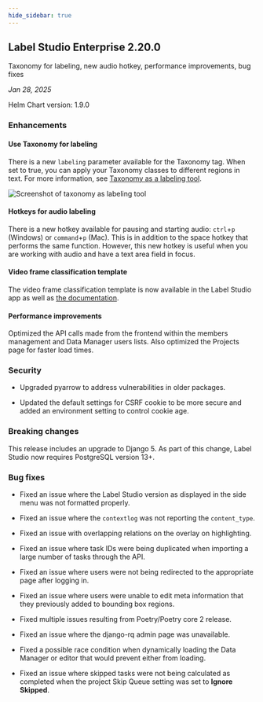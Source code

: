 ```yaml
---
hide_sidebar: true
---
```


## Label Studio Enterprise 2.20.0

<div class="onprem-highlight">Taxonomy for labeling, new audio hotkey, performance improvements, bug fixes </div>

*Jan 28, 2025*

Helm Chart version: 1.9.0

### Enhancements

#### Use Taxonomy for labeling

There is a new `labeling` parameter available for the Taxonomy tag. When set to true, you can apply your Taxonomy classes to different regions in text. For more information, see [Taxonomy as a labeling tool](/templates/taxonomy).

![Screenshot of taxonomy as labeling tool](/images/releases/2-20-taxonomy.png)

#### Hotkeys for audio labeling

There is a new hotkey available for pausing and starting audio: `ctrl`+`p` (Windows) or `command`+`p` (Mac). This is in addition to the space hotkey that performs the same function. However, this new hotkey is useful when you are working with audio and have a text area field in focus.

#### Video frame classification template

The video frame classification template is now available in the Label Studio app as well as [the documentation](/templates/video_frame_classification).


#### Performance improvements

Optimized the API calls made from the frontend within the members management and Data Manager users lists. Also optimized the Projects page for faster load times. 

### Security

- Upgraded pyarrow to address vulnerabilities in older packages.

- Updated the default settings for CSRF cookie to be more secure and added an environment setting to control cookie age.

### Breaking changes

This release includes an upgrade to Django 5. As part of this change, Label Studio now requires PostgreSQL version 13+. 

### Bug fixes

- Fixed an issue where the Label Studio version as displayed in the side menu was not formatted properly.
  
- Fixed an issue where the `contextlog` was not reporting the `content_type`.

- Fixed an issue with overlapping relations on the overlay on highlighting.

- Fixed an issue where task IDs were being duplicated when importing a large number of tasks through the API.

- Fixed an issue where users were not being redirected to the appropriate page after logging in.

- Fixed an issue where users were unable to edit meta information that they previously added to bounding box regions.

- Fixed multiple issues resulting from Poetry/Poetry core 2 release.

- Fixed an issue where the django-rq admin page was unavailable.

- Fixed a possible race condition when dynamically loading the Data Manager or editor that would prevent either from loading.

- Fixed an issue where skipped tasks were not being calculated as completed when the project Skip Queue setting was set to **Ignore Skipped**.


